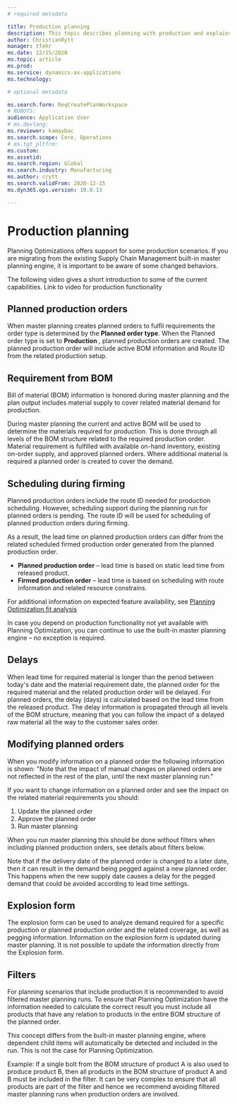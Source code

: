 ```yaml
---
# required metadata

title: Production planning
description: This topic describes planning with production and explains how to modify planned production orders with Planning Optimization in Microsoft Dynamics 365 Supply Chain Management.
author: ChristianRytt
manager: tfehr
ms.date: 12/15/2020
ms.topic: article
ms.prod: 
ms.service: dynamics-ax-applications
ms.technology: 

# optional metadata

ms.search.form: ReqCreatePlanWorkspace
# ROBOTS: 
audience: Application User
# ms.devlang: 
ms.reviewer: kamaybac
ms.search.scope: Core, Operations
# ms.tgt_pltfrm: 
ms.custom: 
ms.assetid: 
ms.search.region: Global
ms.search.industry: Manufacturing
ms.author: crytt
ms.search.validFrom: 2020-12-15
ms.dyn365.ops.version: 10.0.13

---
```

# Production planning

Planning Optimizations offers support for some production scenarios. If you are migrating from the existing Supply Chain Management built-in master planning engine, it is important to be aware of some changed behaviors.

The following video gives a short introduction to some of the current capabilities. Link to video for production functionality

## Planned production orders

When master planning creates planned orders to fulfil requirements the order type is determined by the **Planned order type**. When the Planned order type is set to **Production** , planned production orders are created. The planned production order will include active BOM information and Route ID from the related production setup.

## Requirement from BOM

Bill of material (BOM) information is honored during master planning and the plan output includes material supply to cover related material demand for production.

During master planning the current and active BOM will be used to determine the materials required for production. This is done through all levels of the BOM structure related to the required production order. Material requirement is fulfilled with available on-hand inventory, existing on-order supply, and approved planned orders. Where additional material is required a planned order is created to cover the demand.

###

## Scheduling during firming

Planned production orders include the route ID needed for production scheduling. However, scheduling support during the planning run for planned orders is pending. The route ID will be used for scheduling of planned production orders during firming.

As a result, the lead time on planned production orders can differ from the related scheduled firmed production order generated from the planned production order.

- **Planned production order** – lead time is based on static lead time from released product.
- **Firmed production order** – lead time is based on scheduling with route information and related resource constrains.

For additional information on expected feature availability, see [Planning Optimization fit analysis](https://docs.microsoft.com/dynamics365/supply-chain/master-planning/planning-optimization/planning-optimization-fit-analysis)

In case you depend on production functionality not yet available with Planning Optimization, you can continue to use the built-in master planning engine – no exception is required.

## Delays

When lead time for required material is longer than the period between today&#39;s date and the material requirement date, the planned order for the required material and the related production order will be delayed. For planned orders, the delay (days) is calculated based on the lead time from the released product. The delay information is propagated through all levels of the BOM structure, meaning that you can follow the impact of a delayed raw material all the way to the customer sales order.

## Modifying planned orders

When you modify information on a planned order the following information is shown: &quot;Note that the impact of manual changes on planned orders are not reflected in the rest of the plan, until the next master planning run.&quot;

If you want to change information on a planned order and see the impact on the related material requirements you should:

1. Update the planned order
2. Approve the planned order
3. Run master planning

When you run master planning this should be done without filters when including planned production orders, see details about filters below.

Note that if the delivery date of the planned order is changed to a later date, then it can result in the demand being pegged against a new planned order. This happens when the new supply date causes a delay for the pegged demand that could be avoided according to lead time settings.

## Explosion form

The explosion form can be used to analyze demand required for a specific production or planned production order and the related coverage, as well as pegging information. Information on the explosion form is updated during master planning. It is not possible to update the information directly from the Explosion form.

##

## Filters

For planning scenarios that include production it is recommended to avoid filtered master planning runs. To ensure that Planning Optimization have the information needed to calculate the correct result you must include all products that have any relation to products in the entire BOM structure of the planned order.

This concept differs from the built-in master planning engine, where dependent child items will automatically be detected and included in the run. This is not the case for Planning Optimization.

Example: If a single bolt from the BOM structure of product A is also used to produce product B, then all products in the BOM structure of product A and B must be included in the filter. It can be very complex to ensure that all products are part of the filter and hence we recommend avoiding filtered master planning runs when production orders are involved.
